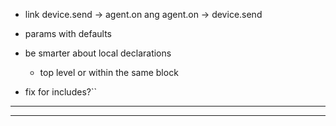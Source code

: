 * link device.send -> agent.on ang agent.on -> device.send

* params with defaults

* be smarter about local declarations
    - top level or within the same block

* fix for includes?``

---

---

 
